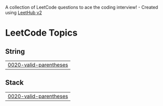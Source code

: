 A collection of LeetCode questions to ace the coding interview! - Created using [LeetHub v2](https://github.com/arunbhardwaj/LeetHub-2.0)
<!---LeetCode Topics Start-->
# LeetCode Topics
## String
|  |
| ------- |
| [0020-valid-parentheses](https://github.com/durgaprasad1719/Leetcode/tree/master/0020-valid-parentheses) |
## Stack
|  |
| ------- |
| [0020-valid-parentheses](https://github.com/durgaprasad1719/Leetcode/tree/master/0020-valid-parentheses) |
<!---LeetCode Topics End-->